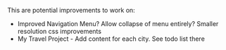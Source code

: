 This are potential improvements to work on:

* Improved Navigation Menu? Allow collapse of menu entirely? Smaller resolution css improvements
* My Travel Project - Add content for each city. See todo list there